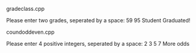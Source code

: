 gradeclass.cpp


Please enter two grades, seperated by a space: 
59 95
Student Graduated!


coundoddeven.cpp

Please enter 4 positive integers, seperated by a space:
2 3 5 7
More odds
